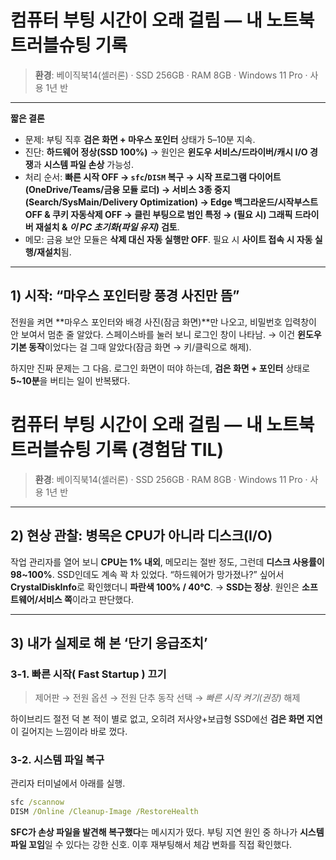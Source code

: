 # 컴퓨터 부팅 시간이 오래 걸림 — 내 노트북 트러블슈팅 기록

> **환경**: 베이직북14(셀러론) · SSD 256GB · RAM 8GB · Windows 11 Pro · 사용 1년 반


---
**짧은 결론**

* 문제: 부팅 직후 **검은 화면 + 마우스 포인터** 상태가 5–10분 지속.
* 진단: **하드웨어 정상(SSD 100%)** → 원인은 **윈도우 서비스/드라이버/캐시 I/O 경쟁**과 **시스템 파일 손상** 가능성.
* 처리 순서: **빠른 시작 OFF → `sfc`/`DISM` 복구 → 시작 프로그램 다이어트(OneDrive/Teams/금융 모듈 로더) → 서비스 3종 중지(Search/SysMain/Delivery Optimization) → Edge 백그라운드/시작부스트 OFF & 쿠키 자동삭제 OFF → 클린 부팅으로 범인 특정 → (필요 시) 그래픽 드라이버 재설치 & *이 PC 초기화(파일 유지)* 검토**.
* 메모: 금융 보안 모듈은 **삭제 대신 자동 실행만 OFF**. 필요 시 **사이트 접속 시 자동 실행/재설치**됨.

---

## 1) 시작: “마우스 포인터랑 풍경 사진만 뜸”

전원을 켜면 **마우스 포인터와 배경 사진(잠금 화면)**만 나오고, 비밀번호 입력창이 안 보여서 멈춘 줄 알았다. 스페이스바를 눌러 보니 로그인 창이 나타남. → 이건 **윈도우 기본 동작**이었다는 걸 그때 알았다(잠금 화면 → 키/클릭으로 해제).

하지만 진짜 문제는 그 다음. 로그인 화면이 떠야 하는데, **검은 화면 + 포인터** 상태로 **5~10분**을 버티는 일이 반복됐다.
# 컴퓨터 부팅 시간이 오래 걸림 — 내 노트북 트러블슈팅 기록 (경험담 TIL)

> **환경**: 베이직북14(셀러론) · SSD 256GB · RAM 8GB · Windows 11 Pro · 사용 1년 반

---

## 2) 현상 관찰: 병목은 CPU가 아니라 디스크(I/O)

작업 관리자를 열어 보니 **CPU는 1% 내외**, 메모리는 절반 정도, 그런데 **디스크 사용률이 98~100%**. SSD인데도 계속 꽉 차 있었다. “하드웨어가 망가졌나?” 싶어서 **CrystalDiskInfo**로 확인했더니 **파란색 100% / 40℃**. → **SSD는 정상**. 원인은 **소프트웨어/서비스 쪽**이라고 판단했다.

---

## 3) 내가 실제로 해 본 ‘단기 응급조치’

### 3‑1. 빠른 시작( Fast Startup ) 끄기

> 제어판 → 전원 옵션 → 전원 단추 동작 선택 → *빠른 시작 켜기(권장)* 해제

하이브리드 절전 덕 본 적이 별로 없고, 오히려 저사양+보급형 SSD에선 **검은 화면 지연**이 길어지는 느낌이라 바로 껐다.

### 3‑2. 시스템 파일 복구

관리자 터미널에서 아래를 실행.

```bat
sfc /scannow
DISM /Online /Cleanup-Image /RestoreHealth
```

**SFC가 손상 파일을 발견해 복구했다**는 메시지가 떴다. 부팅 지연 원인 중 하나가 **시스템 파일 꼬임**일 수 있다는 강한 신호. 이후 재부팅해서 체감 변화를 직접 확인했다.
